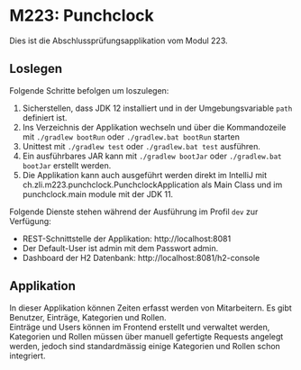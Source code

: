 # M223: Punchclock
Dies ist die Abschlussprüfungsapplikation vom Modul 223.

## Loslegen
Folgende Schritte befolgen um loszulegen:
1. Sicherstellen, dass JDK 12 installiert und in der Umgebungsvariable `path` definiert ist.
1. Ins Verzeichnis der Applikation wechseln und über die Kommandozeile mit `./gradlew bootRun` oder `./gradlew.bat bootRun` starten
1. Unittest mit `./gradlew test` oder `./gradlew.bat test` ausführen.
1. Ein ausführbares JAR kann mit `./gradlew bootJar` oder `./gradlew.bat bootJar` erstellt werden.
5. Die Applikation kann auch ausgeführt werden direkt im IntelliJ mit ch.zli.m223.punchclock.PunchclockApplication als Main Class und im punchclock.main module mit der JDK 11.

Folgende Dienste stehen während der Ausführung im Profil `dev` zur Verfügung:
- REST-Schnittstelle der Applikation: http://localhost:8081
- Der Default-User ist admin mit dem Passwort admin.
- Dashboard der H2 Datenbank: http://localhost:8081/h2-console

## Applikation
In dieser Applikation können Zeiten erfasst werden von Mitarbeitern.
Es gibt Benutzer, Einträge, Kategorien und Rollen.
<br>Einträge und Users können im Frontend erstellt und verwaltet werden, Kategorien und Rollen müssen über manuell gefertigte Requests angelegt werden, jedoch sind standardmässig einige Kategorien und Rollen schon integriert.
